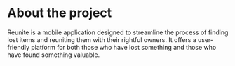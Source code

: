 <h1> About the project</h1>

Reunite is a mobile application designed to streamline the process of finding lost items and reuniting them with their rightful owners. It offers a user-friendly platform for both those who have lost something and those who have found something valuable.
